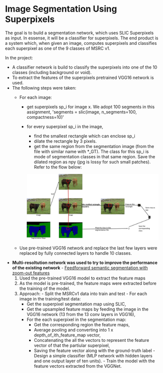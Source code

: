 # Image Segmentation Using Superpixels

The goal is to build a segmentation network, which uses SLIC Superpixels as input. In essense, it will be a classifier for superpixels. 
The end product is a system which, when given an image, computes superpixels and classifies each superpixel as one of the 9 classes of MSRC v1.

In the project:
- A classifier network is build to classify the superpixels into one of the 10 classes (including background or void).
- To extract the features of the superpixels pretrained VGG16 network is used.
- The following steps were taken:
  - For each image:
    - get superpixels sp_i for image x. We adopt 100 segments in this assignment, 'segments = slic(image, n_segments=100, compactness=10)'
    - for every superpixel sp_i in the image,
      - find the smallest rectangle which can enclose sp_i
      - dilate the rectangle by 3 pixels.
      - get the same region from the segmentation image (from the file with similar name with *_GT). The class for this sp_i is mode of segmentation classes in that same region. Save the dilated region as npy (jpg is lossy for such small patches). Refer to the flow below:
      
      ![alt text](./images/steps.png?raw=true "Steps to follow")
      
  - Use pre-trained VGG16 network and replace the last few layers were replaced by fully connected layers to handle 10 classes.
- **Multi-resoltution network was used to try to improve the performance of the existing network** - [Feedforward semantic segmentation with zoom-out features](https://www.cv-foundation.org/openaccess/content_cvpr_2015/papers/Mostajabi_Feedforward_Semantic_Segmentation_2015_CVPR_paper.pdf)
    1. Used the pre-trained VGG16 model to extract the feature maps
    2. As the model is pre-trained, the feature maps were extracted before the training of the model.
    3. Approach:
      - Split the MSRCv1 data into train and test
      - For each image in the training/test data:
        - Get the superpixel segmentation map using SLIC,
        - Get the upsampled feature maps by feeding the image in the VGG16 network (13 from the 13 conv layers in VGG16),
        - For the each superpixel in the segmentation map:
          - Get the corresponding region the feature maps,
          - Average pooling and converting into 1 x depth_of_ith_feature_map vector,
          - Concatenating the all the vectors to represent the feature vector of that the partiular superpixel,
          - Saving the feature vector along with the ground-truth label
      - Design a simple classifier (MLP network with hidden layers and one output layer of ten units).
      - Train the model with the feature vectors extracted from the VGGNet.
 
